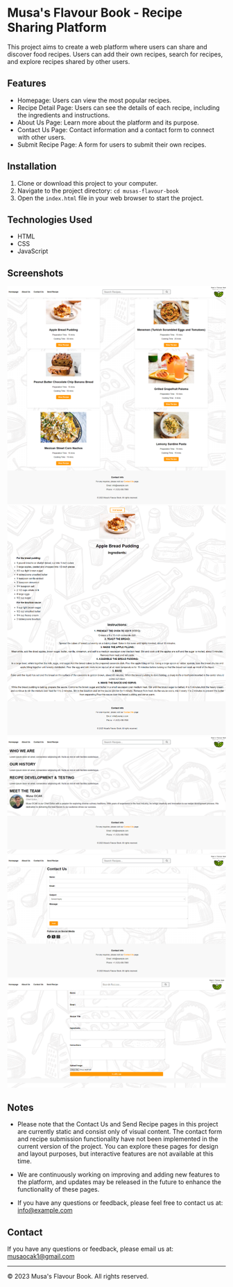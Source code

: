 # Musa's Flavour Book - Recipe Sharing Platform

This project aims to create a web platform where users can share and discover food recipes. Users can add their own recipes, search for recipes, and explore recipes shared by other users.

## Features

- Homepage: Users can view the most popular recipes.
- Recipe Detail Page: Users can see the details of each recipe, including the ingredients and instructions.
- About Us Page: Learn more about the platform and its purpose.
- Contact Us Page: Contact information and a contact form to connect with other users.
- Submit Recipe Page: A form for users to submit their own recipes.

## Installation

1. Clone or download this project to your computer.
2. Navigate to the project directory: `cd musas-flavour-book`
3. Open the `index.html` file in your web browser to start the project.

## Technologies Used

- HTML
- CSS
- JavaScript

## Screenshots

![Homepage](./Images/screenshots/homepage.png)
![Recipe Detail](./Images/screenshots/recipe-detail.png)
![About Us](./Images/screenshots/about-us.png)
![Contact Us](./Images/screenshots/contact-us.png)
![Submit Recipe](./Images/screenshots/send-recipe.png)

## Notes
- Please note that the Contact Us and Send Recipe pages in this project are currently static and consist only of visual content. The contact form and recipe submission functionality have not been implemented in the current version of the project. You can explore these pages for design and layout purposes, but interactive features are not available at this time.

- We are continuously working on improving and adding new features to the platform, and updates may be released in the future to enhance the functionality of these pages.

- If you have any questions or feedback, please feel free to contact us at: info@example.com



## Contact

If you have any questions or feedback, please email us at: musaocak1@gmail.com

---

© 2023 Musa's Flavour Book. All rights reserved.
